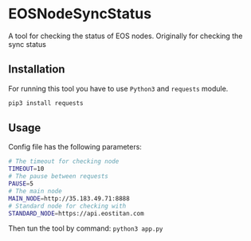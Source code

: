 # EOSNodeSyncStatus
A tool for checking the status of EOS nodes. Originally for checking the sync status

## Installation
For running this tool you have to use `Python3` and `requests` module.
```python
pip3 install requests
```

## Usage
Config file has the following parameters:
```bash
# The timeout for checking node
TIMEOUT=10
# The pause between requests
PAUSE=5
# The main node
MAIN_NODE=http://35.183.49.71:8888
# Standard node for checking with
STANDARD_NODE=https://api.eostitan.com
```
Then tun the tool by command: `python3 app.py`